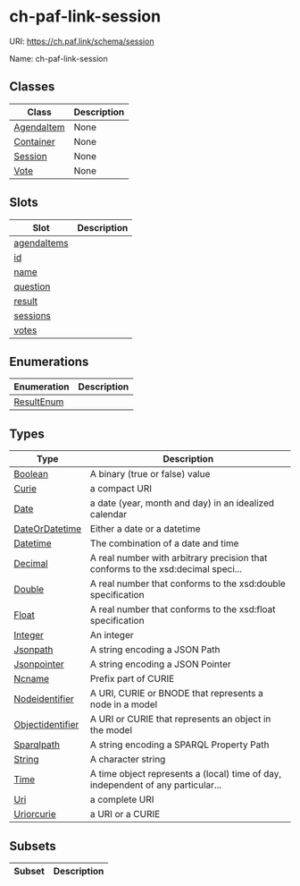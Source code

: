 # ch-paf-link-session



URI: https://ch.paf.link/schema/session

Name: ch-paf-link-session



## Classes

| Class | Description |
| --- | --- |
| [AgendaItem](AgendaItem.md) | None |
| [Container](Container.md) | None |
| [Session](Session.md) | None |
| [Vote](Vote.md) | None |



## Slots

| Slot | Description |
| --- | --- |
| [agendaItems](agendaItems.md) |  |
| [id](id.md) |  |
| [name](name.md) |  |
| [question](question.md) |  |
| [result](result.md) |  |
| [sessions](sessions.md) |  |
| [votes](votes.md) |  |


## Enumerations

| Enumeration | Description |
| --- | --- |
| [ResultEnum](ResultEnum.md) |  |


## Types

| Type | Description |
| --- | --- |
| [Boolean](Boolean.md) | A binary (true or false) value |
| [Curie](Curie.md) | a compact URI |
| [Date](Date.md) | a date (year, month and day) in an idealized calendar |
| [DateOrDatetime](DateOrDatetime.md) | Either a date or a datetime |
| [Datetime](Datetime.md) | The combination of a date and time |
| [Decimal](Decimal.md) | A real number with arbitrary precision that conforms to the xsd:decimal speci... |
| [Double](Double.md) | A real number that conforms to the xsd:double specification |
| [Float](Float.md) | A real number that conforms to the xsd:float specification |
| [Integer](Integer.md) | An integer |
| [Jsonpath](Jsonpath.md) | A string encoding a JSON Path |
| [Jsonpointer](Jsonpointer.md) | A string encoding a JSON Pointer |
| [Ncname](Ncname.md) | Prefix part of CURIE |
| [Nodeidentifier](Nodeidentifier.md) | A URI, CURIE or BNODE that represents a node in a model |
| [Objectidentifier](Objectidentifier.md) | A URI or CURIE that represents an object in the model |
| [Sparqlpath](Sparqlpath.md) | A string encoding a SPARQL Property Path |
| [String](String.md) | A character string |
| [Time](Time.md) | A time object represents a (local) time of day, independent of any particular... |
| [Uri](Uri.md) | a complete URI |
| [Uriorcurie](Uriorcurie.md) | a URI or a CURIE |


## Subsets

| Subset | Description |
| --- | --- |
